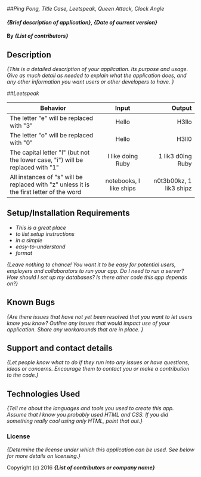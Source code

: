 ##_Ping Pong, Title Case, Leetspeak, Queen Attack, Clock Angle_

#### _{Brief description of application}, {Date of current version}_

#### By _**{List of contributors}**_

## Description

_{This is a detailed description of your application. Its purpose and usage.  Give as much detail as needed to explain what the application does, and any other information you want users or other developers to have. }_

##_Leetspeak_

| Behavior        | Input       | Output  |
| ------------- |:-------------:| -----:|
|   The letter "e" will be replaced with "3"    | Hello | H3llo |
|   The letter "o" will be replaced with "0"    | Hello | H3ll0 |
|   The capital letter "I" (but not the lower case, "i") will be replaced with "1"   | I like doing Ruby | 1 lik3 d0ing Ruby |
|   All instances of "s" will be replaced with "z" unless it is the first letter of the word   | notebooks, I like ships | n0t3b00kz, 1 lik3 shipz |


## Setup/Installation Requirements

* _This is a great place_
* _to list setup instructions_
* _in a simple_
* _easy-to-understand_
* _format_

_{Leave nothing to chance! You want it to be easy for potential users, employers and collaborators to run your app. Do I need to run a server? How should I set up my databases? Is there other code this app depends on?}_

## Known Bugs

_{Are there issues that have not yet been resolved that you want to let users know you know?  Outline any issues that would impact use of your application.  Share any workarounds that are in place. }_

## Support and contact details

_{Let people know what to do if they run into any issues or have questions, ideas or concerns.  Encourage them to contact you or make a contribution to the code.}_

## Technologies Used

_{Tell me about the languages and tools you used to create this app. Assume that I know you probably used HTML and CSS. If you did something really cool using only HTML, point that out.}_

### License

*{Determine the license under which this application can be used.  See below for more details on licensing.}*

Copyright (c) 2016 **_{List of contributors or company name}_**
